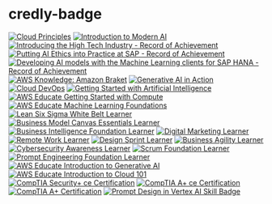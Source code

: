 # credly-badge

<!--START_SECTION:badges-->
[![Cloud Principles](https://images.credly.com/size/110x110x110x110/images/b35ff1ce-a4a9-436a-b9f3-355b65494070/image.png)](http://www.credly.com/badges/9eaffb30-e5c0-4fe0-a584-2310f6448065 "Cloud Principles")
[![Introduction to Modern AI](https://images.credly.com/size/110x110x110x110/images/e2d12302-10f9-40d4-8ff1-066a7008b61d/blob)](http://www.credly.com/badges/b5b41131-33e8-443b-b157-5276d8196c3c "Introduction to Modern AI")
[![Introducing the High Tech Industry - Record of Achievement](https://images.credly.com/size/110x110x110x110/images/ae76cc80-7949-43da-8b30-c197fb25bab6/blob)](http://www.credly.com/badges/3dd85b00-5cc6-40d3-b7ce-99e649f7b86f "Introducing the High Tech Industry - Record of Achievement")
[![Putting AI Ethics into Practice at SAP - Record of Achievement](https://images.credly.com/size/110x110x110x110/images/16b4bf0f-8d8b-4e99-8ff9-fdfc0874b606/blob)](http://www.credly.com/badges/547b2512-d72e-4af7-991d-faf20742d28d "Putting AI Ethics into Practice at SAP - Record of Achievement")
[![Developing AI models with the Machine Learning clients for SAP HANA - Record of Achievement](https://images.credly.com/size/110x110x110x110/images/2311ca31-a895-4dfc-ab02-c846717bb1e0/image.png)](http://www.credly.com/badges/bce4e06d-68b5-4e1e-ae6f-f9cd558dca3a "Developing AI models with the Machine Learning clients for SAP HANA - Record of Achievement")
[![AWS Knowledge: Amazon Braket](https://images.credly.com/size/110x110x110x110/images/cb9ef1ba-f010-4a39-881b-65dce3e5df68/image.png)](http://www.credly.com/badges/7699bbc1-f23b-464d-b7ef-c3b2bd95e539 "AWS Knowledge: Amazon Braket")
[![Generative AI in Action](https://images.credly.com/size/110x110x110x110/images/8d1fe454-ecd2-40c1-b79f-b97ad326f8ea/Generative_20AI_20in_20action.png)](http://www.credly.com/badges/857864af-eead-46d0-9805-8d825642aa6d "Generative AI in Action")
[![Cloud DevOps](https://images.credly.com/size/110x110x110x110/images/f953f0f3-d130-4d6d-8d5d-62d8b24eee9b/image.png)](http://www.credly.com/badges/f841f084-3b26-4643-b797-1caab5b78875 "Cloud DevOps")
[![Getting Started with Artificial Intelligence](https://images.credly.com/size/110x110x110x110/images/73c08e76-eb9c-4c03-92da-3dad49e99e5a/Getting_Started_With_Artificial_Intelligence_Badge.png)](http://www.credly.com/badges/e0f49a38-3af6-4eb5-a69d-2e16931972c2 "Getting Started with Artificial Intelligence")
[![AWS Educate Getting Started with Compute](https://images.credly.com/size/110x110x110x110/images/9358115e-ead7-47c2-91e2-165b6a650a1b/image.png)](http://www.credly.com/badges/37a8e605-cdf0-4ef1-8e2f-e0af69e2e840 "AWS Educate Getting Started with Compute")
[![AWS Educate Machine Learning Foundations](https://images.credly.com/size/110x110x110x110/images/51984979-f759-49f0-8bb3-5310d364fdbe/image.png)](http://www.credly.com/badges/f03725ac-01a2-42c2-b96d-77a66745cc37 "AWS Educate Machine Learning Foundations")
[![Lean Six Sigma White Belt Learner](https://images.credly.com/size/110x110x110x110/images/3549c023-8e5c-4724-ae11-1ce7bc2efae1/blob)](http://www.credly.com/badges/1b545568-854c-4b29-9d0e-9f70dd482a86 "Lean Six Sigma White Belt Learner")
[![Business Model Canvas Essentials Learner](https://images.credly.com/size/110x110x110x110/images/606fd55d-b823-47ca-9a96-86c0f7f6726f/blob)](http://www.credly.com/badges/38ceb807-748b-414a-8ab5-010315519a0b "Business Model Canvas Essentials Learner")
[![Business Intelligence Foundation Learner](https://images.credly.com/size/110x110x110x110/images/92411165-7035-4b5b-9b99-f0d7cb0fcc91/blob)](http://www.credly.com/badges/785299d1-af25-41a6-bb85-ca58767b3d84 "Business Intelligence Foundation Learner")
[![Digital Marketing Learner](https://images.credly.com/size/110x110x110x110/images/a48d6511-ae18-4775-a3a7-2354c1041d79/blob)](http://www.credly.com/badges/d026da3b-9ed2-4e43-8726-2b3bf5d000fd "Digital Marketing Learner")
[![Remote Work Learner](https://images.credly.com/size/110x110x110x110/images/25b13818-6498-47e7-a2b5-83852dacabf2/blob)](http://www.credly.com/badges/63d7c71c-240d-4e31-bdbc-edb8c0593136 "Remote Work Learner")
[![Design Sprint Learner](https://images.credly.com/size/110x110x110x110/images/4167ffc5-9df7-4163-8735-58d5749a6de5/blob)](http://www.credly.com/badges/94d71bf1-3efe-4906-9868-35b4635da375 "Design Sprint Learner")
[![Business Agility Learner](https://images.credly.com/size/110x110x110x110/images/458e7d21-4592-4cdf-ac6e-4f4a745ca59a/blob)](http://www.credly.com/badges/d2b142ca-bd0f-467d-9551-77cddab7c0b3 "Business Agility Learner")
[![Cybersecurity Awareness Learner](https://images.credly.com/size/110x110x110x110/images/52ea4613-6f77-4d62-8e19-5bb5c51722b8/blob)](http://www.credly.com/badges/1cde9a88-2fdf-4a7b-830a-256058060206 "Cybersecurity Awareness Learner")
[![Scrum Foundation Learner](https://images.credly.com/size/110x110x110x110/images/7beda5e3-c889-48e7-afd3-07cbcbec18ed/blob)](http://www.credly.com/badges/34da3fc6-f4dd-4f64-ad0b-cd015debb982 "Scrum Foundation Learner")
[![Prompt Engineering Foundation Learner](https://images.credly.com/size/110x110x110x110/images/b401d161-3984-4264-950e-06a4038a42df/blob)](http://www.credly.com/badges/f6bc4a20-5f2b-4e1b-8cc1-1062dba47a6b "Prompt Engineering Foundation Learner")
[![AWS Educate Introduction to Generative AI](https://images.credly.com/size/110x110x110x110/images/4b68a030-53d0-414b-be57-b1837bc3b3e6/image.png)](http://www.credly.com/badges/d700fdb0-3bc0-4b9c-8e07-cf0191d2a58d "AWS Educate Introduction to Generative AI")
[![AWS Educate Introduction to Cloud 101](https://images.credly.com/size/110x110x110x110/images/8d67bbf4-128b-4141-b5f1-1bc61bbfbaa6/image.png)](http://www.credly.com/badges/aca39252-84cc-45d4-8514-683d9610c038 "AWS Educate Introduction to Cloud 101")
[![CompTIA Security+ ce Certification](https://images.credly.com/size/110x110x110x110/images/74790a75-8451-400a-8536-92d792c5184a/CompTIA_Security_2Bce.png)](http://www.credly.com/badges/d1f40e95-73d7-40d4-beed-8ba85a71caf1 "CompTIA Security+ ce Certification")
[![CompTIA A+ ce Certification](https://images.credly.com/size/110x110x110x110/images/63482325-a0d6-4f64-ae75-f5f33922c7d0/CompTIA_A_2Bce.png)](http://www.credly.com/badges/93f96fd6-7c8e-4476-a737-35a51e0041d0 "CompTIA A+ ce Certification")
[![CompTIA A+ Certification](https://images.credly.com/size/110x110x110x110/images/2d9ba442-a3ce-4105-9d69-57f478540f70/CompTIA_A_2B.png)](http://www.credly.com/badges/e7971c8d-caef-45bf-9d64-8a1d171eda70 "CompTIA A+ Certification")
[![Prompt Design in Vertex AI Skill Badge](https://images.credly.com/size/110x110x110x110/images/cef82b2e-970a-4318-8e59-c3e26b7f5c19/image.png)](http://www.credly.com/badges/d333de06-6b92-4969-8b30-33cfe25502e4 "Prompt Design in Vertex AI Skill Badge")
<!--END_SECTION:badges-->
